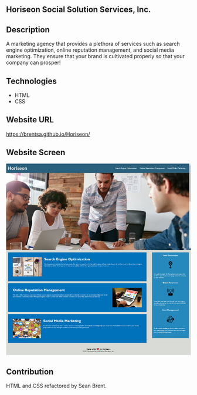 
## Horiseon Social Solution Services, Inc.

## Description
A marketing agency that provides a plethora of services such as search engine optimization, online reputation management, and social media marketing. They ensure that your brand is cultivated properly so that your company can prosper!

## Technologies 
* HTML
* CSS

## Website URL
https://brentsa.github.io/Horiseon/

## Website Screen
![image](/assets/images/website-photo.png)

## Contribution
HTML and CSS refactored by Sean Brent. 
